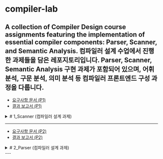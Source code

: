 # compiler-lab
A collection of Compiler Design course assignments featuring the implementation of essential compiler components: Parser, Scanner, and Semantic Analysis.
컴파일러 설계 수업에서 진행한 과제들을 담은 레포지토리입니다. Parser, Scanner, Semantic Analysis 구현 과제가 포함되어 있으며, 어휘 분석, 구문 분석, 의미 분석 등 컴파일러 프론트엔드 구성 과정을 다룹니다.
---
- [요구사항 문서 (P1)](./Parser/Parser_2023.pdf)
- [결과 보고서 (P1)](./Parser/2019082279/Report.pdf)
<details>
<summary># 1_Scanner (컴파일러 설계 과제)</summary>


이 레포지토리는 **컴파일러 설계** 수업의 과제로 진행한 **C-Minus Scanner 구현 프로젝트**를 포함하고 있습니다.  
C-Minus 언어의 Scanner를 **C 코드**와 **Lex(Flex)** 두 가지 방식으로 구현하여 입력된 소스 코드로부터 토큰을 추출하는 기능을 수행합니다.

## 📁 프로젝트 구성
- `scan.c` : **DFA 기반** C-Minus Scanner 구현 파일  
- `cminus.l` : **Lex(Flex) 기반** Scanner 구현 파일  
- `globals.h` : Scanner에서 사용될 **토큰 타입** 정의 파일  
- `util.c` : **토큰 출력 함수** 구현  
- `Makefile` : 프로젝트 빌드를 위한 Makefile  
- `example/` : 테스트 입력 파일들  
- `Report.pdf` : 과제 구현 결과를 정리한 보고서  

## 🚀 구현 내용
### 1. C 코드 기반 Scanner
- **DFA(Deterministic Finite Automaton)를 이용한 토큰 인식**
- `scan.c`에서 `getToken()` 함수 구현  
  - `START` 상태에서 입력을 읽고, **예약어, 연산자, ID, 숫자** 등을 구분  
  - `=`, `<`, `>`, `!` 등의 문자를 처리하여 `==`, `<=`, `>=`, `!=` 같은 복합 연산자를 인식  
  - 주석(`/* */`)을 처리하고, 주석이 종료되지 않은 경우 EOF로 처리  
- `util.c`에서 `printToken()`을 수정하여 새로운 토큰 형식에 맞게 출력  

### 2. Lex(Flex) 기반 Scanner
- **정규 표현식(Regex) 기반 Scanner**  
- `cminus.l`에서 **Lex 규칙을 수정**하여 C-Minus 문법에 맞는 토큰을 인식  
  - `/` 이후 `*`가 나오면 주석(`/* */`)으로 처리  
  - 예약어, ID, 숫자 등의 토큰을 패턴 매칭을 이용해 추출  
- `flex`를 이용하여 `cminus_lex` 실행 파일 생성  

## 📌 참고 사항
- `main.c`에서 `getToken()`을 호출하여 토큰을 반복적으로 분석  
- `NO_PARSE`, `TraceScan` 옵션을 `TRUE`로 설정하여 디버깅 가능  
- `example/test.cm`을 테스트하여 정상적으로 동작하는지 확인  

## 🔨 빌드 및 실행 방법
### WSL(Ubuntu 20.04)에서 빌드 및 실행
```bash
make clean
make all
./cminus_cimpl ./example/test.cm  # C 코드 기반 Scanner 실행
./cminus_lex ./example/test.cm    # Lex(Flex) 기반 Scanner 실행
```

## 📝 보고서 요약
- **DFA 기반 C 코드 구현 과정** 및 **Lex(Flex) 사용 방식** 설명  
- **주석 처리, 예약어 인식, 연산자 처리 방식** 등 주요 구현 내용 정리  
- **테스트 결과** : test, test2, test3, test4, test5 파일을 통과하여 정상 동작 확인  

</details>

---
- [요구사항 문서 (P2)](./Scanner/Scanner_2023.pdf)
- [결과 보고서 (P2)](./Scanner/2019082279/Report.pdf)
<details>
<summary># 2_Parser (컴파일러 설계 과제)</summary>


이 레포지토리는 컴파일러 설계 수업의 과제로 진행한 Parser 구현 프로젝트를 포함하고 있습니다.  
C-Minus 언어의 파서를 Yacc (Bison)을 사용하여 구현하였으며, 입력된 소스 코드로부터 추상 구문 트리(AST)를 생성합니다.  

## 📁 프로젝트 구성  
- `cminus.y`: C-Minus 문법을 BNF 형식으로 정의한 파일.  
- `globals.h`: AST 노드 구조를 정의하는 헤더 파일.  
- `util.c`: AST 노드를 생성 및 출력하는 함수들을 포함.  
- `Makefile`: 프로젝트 빌드를 위한 Makefile.  
- `example/`: 테스트 입력 파일들.  
- `Report.pdf`: 과제 구현 결과를 정리한 보고서.  

## 🚀 구현 내용  
### 1. 파서 구성 요소  
- **함수 선언 (fun_declaration)**  
  - `val_declaration` 구조를 참고하여 함수 선언을 구현하고, `child` 노드를 추가하여 함수의 매개변수와 블록을 설정.  
- **매개변수 리스트 (params)**  
  - `param_list`와 `param`으로 구성되며, `declaration_list` 구조를 참고하여 구현.  
  - `VOID` 파라미터 처리를 위해 `flag` 값을 설정하여 구분.  
- **복합문 (compound_stmt)**  
  - 다이어그램을 참고하여 AST 노드를 생성하고 `local_declarations`와 `statement_list`를 `child`로 설정.  
- **선택문 (selection_stmt)**  
  - `IF`와 `IF-ELSE` 문을 구분하여 `child` 개수와 `flag` 값으로 표현.  
- **반복문 (iteration_stmt)**  
  - `WHILE` 문을 구현하고, 조건과 본문을 `child`로 설정.  
- **반환문 (return_stmt)**  
  - 반환 값이 있는 경우와 없는 경우를 구분하여 처리.  
- **이항 연산 (simple_expression, additive_expression, term)**  
  - 연산자 노드를 생성하고 좌측 및 우측 피연산자를 `child`로 설정.  
- **함수 호출 (call)**  
  - 이름과 인수를 설정하여 구현.  

### 2. 참고 사항  
- 과제 요구 사항에 따라 `cminus.y` 파일을 수정하여 구문 분석기를 구현했습니다.  
- `globals.h` 및 `util.c` 파일을 참고하여 AST 노드를 정의하고 처리했습니다.  
- 테스트 파일(`example/test.1.txt`)을 사용하여 결과를 확인하였으며, 결과는 예제 출력과 동일하게 나왔습니다.  

## 🔨 빌드 방법  
### WSL(Ubuntu 20.04)에서 빌드  
```bash
make clean
make all
./cminus_parser ./example/test.1.txt

</details>

---
- [요구사항 문서 (P3)](./SemanticAnalysis/Semantic_Analysis_2023.pdf)
- [결과 보고서 (P3)](./SemanticAnalysis/2019082279/Report.pdf)
<details>
<summary># 3_Semantic_Analysis (컴파일러 설계 과제)</summary>


이 레포지토리는 Hanyang University의 컴파일러 설계 수업에서 진행한 Semantic Analysis 구현 프로젝트를 포함하고 있습니다.  
C-Minus 언어의 의미 분석기를 구현하였으며, 심볼 테이블(Symbol Table)과 타입 체커(Type Checker)를 통해 소스 코드의 의미적 오류를 탐지합니다.

## 📁 프로젝트 구성  
- `symtab.h` / `symtab.c`: 심볼 테이블의 구조와 기능을 정의 및 구현한 파일.  
- `analyze.h` / `analyze.c`: 의미 분석 로직(심볼 테이블 생성 및 타입 체크)을 포함한 파일.  
- `globals.h`: AST 노드와 데이터 구조를 정의하는 헤더 파일.  
- `main.c`: 프로그램의 실행 흐름을 제어하며 의미 분석만 출력하도록 설정.  
- `Makefile`: 프로젝트 빌드를 위한 Makefile.  
- `example/`: 테스트 입력 파일들.  
- `Report.pdf`: 과제 구현 결과를 정리한 보고서.  

## 🚀 구현 내용  
### 1. 주요 구성 요소  
- **심볼 테이블 생성 (Symbol Table)**  
  - `insertNode()` 함수를 통해 AST를 순회하며 함수, 변수 등의 심볼을 심볼 테이블에 삽입.  
  - `ScopeRec`와 `SymbolRec` 구조를 활용하여 스코프와 심볼 정보를 계층적으로 관리.  
  - 내장 함수(`input`, `output`)를 전역 스코프에 삽입하며, `lineno`를 0으로 설정.  
  - 중복 정의(redefinition) 및 미정의(undeclared) 변수/함수 오류를 탐지.  
  - Void 타입 변수 선언 금지 규칙을 적용.  

- **타입 체커 (Type Checker)**  
  - `checkNode()` 함수를 통해 AST를 순회하며 타입 일치 여부를 확인.  
  - **조건문 (If/While)**: 조건식이 `int` 타입이어야 하며, 그렇지 않을 경우 오류 출력.  
  - **반환문 (Return)**: 함수의 반환 타입과 실제 반환 값의 타입을 비교.  
  - **함수 호출 (Call)**: 매개변수와 인수의 개수 및 타입을 비교하여 오류 탐지.  
  - **배열 인덱싱**: 인덱스가 `int` 타입인지 확인하고, 배열이 아닌 변수에 인덱싱 시 오류 출력.  
  - **연산 및 대입**: 좌항(LHS)과 우항(RHS)의 타입이 일치해야 하며, 허용되지 않는 연산(예: `int[] + int[]`)을 탐지.  

### 2. 참고 사항  
- 과제 요구 사항에 따라 `NO_ANALYZE`를 `FALSE`로 설정하고, `TraceAnalyze`를 활용하여 디버깅.  
- C-Minus 언어의 타입 시스템(`void`, `int`, `int[]`)을 준수하며 구현.  
- 출력 형식은 과제에서 지정한 포맷(예: `Error: undeclared variable "x" at line 3`)을 엄격히 따름.  
- 테스트 케이스(`example/`)를 통해 결과를 검증하였으며, 예상 출력과 일치함을 확인.  

## 🔨 빌드 방법  
### WSL(Ubuntu 20.04)에서 빌드  
```bash
make clean
make all
./cminus_semantic ./example/test.cm
```

### 추가 빌드 옵션  
- `TraceAnalyze = TRUE`로 설정하여 심볼 테이블 생성 과정을 출력 가능.  
- `testcase_result.sh` 스크립트를 사용해 모든 테스트 케이스의 결과를 `./my_result` 디렉토리에 저장:  
```bash
chmod +x testcase_result.sh
./testcase_result.sh
```

## 📝 보고서  
- `Report.pdf`에는 컴파일 환경, 구현 방법, 테스트 예제 및 결과 스크린샷이 포함되어 있습니다.  
- 자세한 내용은 보고서를 참고해주세요.

</details>
---